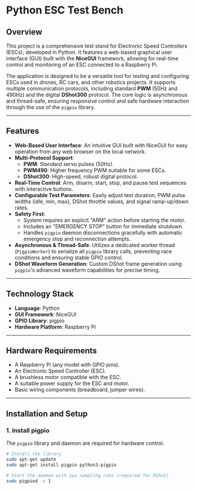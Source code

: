 # Python ESC Test Bench

## Overview

This project is a comprehensive test stand for Electronic Speed Controllers (ESCs), developed in Python. It features a web-based graphical user interface (GUI) built with the **NiceGUI** framework, allowing for real-time control and monitoring of an ESC connected to a Raspberry Pi.

The application is designed to be a versatile tool for testing and configuring ESCs used in drones, RC cars, and other robotics projects. It supports multiple communication protocols, including standard **PWM** (50Hz and 490Hz) and the digital **DShot300** protocol. The core logic is asynchronous and thread-safe, ensuring responsive control and safe hardware interaction through the use of the `pigpio` library.

---

## Features

* **Web-Based User Interface**: An intuitive GUI built with NiceGUI for easy operation from any web browser on the local network.
* **Multi-Protocol Support**:
    * **PWM**: Standard servo pulses (50Hz).
    * **PWM490**: Higher frequency PWM suitable for some ESCs.
    * **DShot300**: High-speed, robust digital protocol.
* **Real-Time Control**: Arm, disarm, start, stop, and pause test sequences with interactive buttons.
* **Configurable Test Parameters**: Easily adjust test duration, PWM pulse widths (idle, min, max), DShot throttle values, and signal ramp-up/down rates.
* **Safety First**:
    * System requires an explicit "ARM" action before starting the motor.
    * Includes an "EMERGENCY STOP" button for immediate shutdown.
    * Handles `pigpio` daemon disconnections gracefully with automatic emergency stop and reconnection attempts.
* **Asynchronous & Thread-Safe**: Utilizes a dedicated worker thread (`PigpioWorker`) to serialize all `pigpio` library calls, preventing race conditions and ensuring stable GPIO control.
* **DShot Waveform Generation**: Custom DShot frame generation using `pigpio`'s advanced waveform capabilities for precise timing.

---

## Technology Stack

* **Language**: Python
* **GUI Framework**: NiceGUI
* **GPIO Library**: pigpio
* **Hardware Platform**: Raspberry Pi

---

## Hardware Requirements

* A Raspberry Pi (any model with GPIO pins).
* An Electronic Speed Controller (ESC).
* A brushless motor compatible with the ESC.
* A suitable power supply for the ESC and motor.
* Basic wiring components (breadboard, jumper wires).

---

## Installation and Setup

### 1. Install pigpio

The `pigpio` library and daemon are required for hardware control.

```bash
# Install the library
sudo apt-get update
sudo apt-get install pigpio python3-pigpio

# Start the daemon with 1µs sampling rate (required for DShot)
sudo pigpiod -s 1
